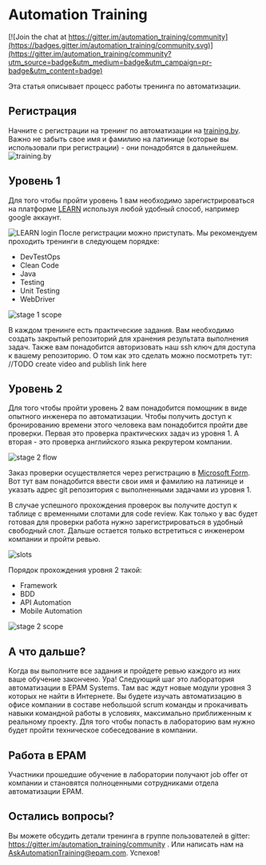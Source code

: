 
Automation Training
=======

[![Join the chat at https://gitter.im/automation_training/community](https://badges.gitter.im/automation_training/community.svg)](https://gitter.im/automation_training/community?utm_source=badge&utm_medium=badge&utm_campaign=pr-badge&utm_content=badge)

Эта статья описывает процесс работы тренинга по автоматизации.

## Регистрация

Начните с регистрации на тренинг по автоматизации на [training.by](www.training.by). Важно не забыть свое имя и фамилию на латинице (которые вы использовали при регистрации) - они понадобятся в дальнейшем. ![training.by](https://raw.githubusercontent.com/vitalliuss/automation-training/master/pictures/training_by.png)



## Уровень 1

Для того чтобы пройти уровень 1 вам необходимо зарегистрироваться на платформе [LEARN](www.learn.by) используя любой удобный способ, например google аккаунт. 

![LEARN login](https://raw.githubusercontent.com/vitalliuss/automation-training/master/pictures/LEARN_login.png)
После регистрации можно приступать. Мы рекомендуем проходить тренинги в следующем порядке:
* DevTestOps
* Clean Code
* Java
* Testing
* Unit Testing
* WebDriver

![stage 1 scope](https://raw.githubusercontent.com/vitalliuss/automation-training/master/pictures/stage_1_scope.png)

В каждом тренинге есть практические задания. Вам необходимо создать закрытый репозиторий для хранения результата выполнения задач. Также вам понадобится авторизовать наш ssh ключ для доступа к вашему репозиторию. О том как это сделать можно посмотреть тут: //TODO create video and publish link here

## Уровень 2

Для того чтобы пройти уровень 2 вам понадобится помощник в виде опытного инженера по автоматизации. Чтобы получить доступ к бронированию времени этого человека вам понадобится пройти две проверки. Первая это проверка практических задач из уровня 1. А вторая - это проверка английского языка рекрутером компании. 

![stage 2 flow](https://raw.githubusercontent.com/vitalliuss/automation-training/master/pictures/stage_2_apply_flow.png)

Заказ проверки осуществляется через регистрацию в [Microsoft Form](https://forms.office.com/Pages/ResponsePage.aspx?id=0HIbtJ9OJkyKaflJ82fJHZRmbJdCdYpGmTbkU6pq5RZURUpWR0pGQTlEMEhXTlBMSllHRjVNVUxWNS4u). Вот тут вам понадобится ввести свои имя и фамилию на латинице и указать адрес git репозитория с выполненными задачами из уровня 1. 

В случае успешного прохождения проверок вы получите доступ к таблице с временными слотами для code review. Как только у вас будет готовая для проверки работа нужно зарегистрироваться в удобный свободный слот. Дальше остается только встретиться с инженером компании и пройти ревью.

![slots](https://raw.githubusercontent.com/vitalliuss/automation-training/master/pictures/slots.png)

Порядок прохождения уровня 2 такой:
* Framework
* BDD
* API Automation
* Mobile Automation

![stage 2 scope](https://raw.githubusercontent.com/vitalliuss/automation-training/master/pictures/stage_2_scope.png)

## А что дальше?

Когда вы выполните все задания и пройдете ревью каждого из них ваше обучение закончено. Ура! Следующий шаг это лаборатория автоматизации в EPAM Systems. Там вас ждут новые модули уровня 3 которых не найти в Интернете. Вы будете изучать автоматизацию в офисе компании в составе небольшой scrum команды и прокачивать навыки командной работы в условиях, максимально приближенным к реальному проекту. Для того чтобы попасть в лабораторию вам нужно будет пройти техническое собеседование в компании.

## Работа в EPAM

Участники прошедшие обучение в лаборатории получают job offer от компании и становятся полноценными сотрудниками отдела автоматизации EPAM.

## Остались вопросы?

Вы можете обсудить детали тренинга в группе пользователей в gitter: https://gitter.im/automation_training/community . Или написать нам на [AskAutomationTraining@epam.com](mailto:AskAutomationTraining@epam.com?Subject=AskAutomationTraining). Успехов! 

